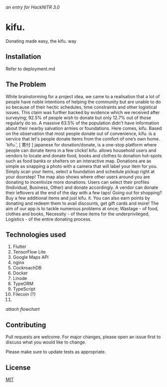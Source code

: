 *an entry for HackNITR 3.0*

# kifu.



Donating made easy, the kifu. way

## Installation

Refer to deployment.md


## The Problem  

While brainstorming for a project idea, we came to a realisation that a lot of people have noble intentions of helping the community but are unable to do so because of their hectic schedules, time constraints and other logistical issues. This claim was further backed by evidence which we received after surveying; 92.5% of people wish to donate but only 12.7% out of those regularly do so. A massive 63.5% of the population didn't have information about their nearby salvation armies or foundations. 
Here comes, kifu. Based on the observation that most people donate out of convenience, kifu. is a service that let's people donate items from the comfort of one’s own home. 'kifu.', [ 寄付 ] japanese for donation/donate, is a one-stop platform where people can donate items in a few clicks! kifu. allows household users and vendors to locate and donate food, books and clothes to donation hot-spots such as food banks or shelters on an interactive map. Donations are as simple as snapping a photo with a camera that will label your item for you. Simply scan your items, select a foundation and schedule pickup right at your doorstep! The map also shows where other users around you are donating to incentivize more donations. Users can select their profiles (Individual, Business, Other) and donate accordingly. A vendor can donate their leftovers at the end of the day with a few taps! Going out for shopping? Buy a few additional items and just kifu. it. 
You can also earn points by donating and redeem them to avail discounts, get gift cards and more! The aim of our app is to tackle numerous problems at once; Wastage - of food, clothes and books, Necessity -  of these items for the underprivileged, Logistics - of the entire donating process.  



## Technologies used

1. Flutter
2. TensorFlow Lite
3. Google Maps API
4. nginx
5. CockroachDB
6. Docker
7. Linode
8. TypeORM
9. TypeScript
10. Filecoin (?)
11. 


*attach flowchart*


## Contributing
Pull requests are welcome. For major changes, please open an issue first to discuss what you would like to change.

Please make sure to update tests as appropriate.

## License
[MIT](https://choosealicense.com/licenses/mit/)
